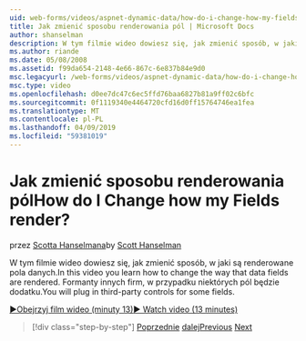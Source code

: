 ```yaml
---
uid: web-forms/videos/aspnet-dynamic-data/how-do-i-change-how-my-fields-render
title: Jak zmienić sposobu renderowania pól | Microsoft Docs
author: shanselman
description: W tym filmie wideo dowiesz się, jak zmienić sposób, w jaki są renderowane pola danych. Formanty innych firm, w przypadku niektórych pól będzie dodatku.
ms.author: riande
ms.date: 05/08/2008
ms.assetid: f99da654-2148-4e66-867c-6e837b84e9d0
msc.legacyurl: /web-forms/videos/aspnet-dynamic-data/how-do-i-change-how-my-fields-render
msc.type: video
ms.openlocfilehash: d0ee7dc47c6ec5ffd76baa6827b81a9ff02c6bfc
ms.sourcegitcommit: 0f1119340e4464720cfd16d0ff15764746ea1fea
ms.translationtype: MT
ms.contentlocale: pl-PL
ms.lasthandoff: 04/09/2019
ms.locfileid: "59381019"
---
```

# <a name="how-do-i-change-how-my-fields-render"></a><span data-ttu-id="f9aab-105">Jak zmienić sposobu renderowania pól</span><span class="sxs-lookup"><span data-stu-id="f9aab-105">How do I Change how my Fields render?</span></span>

<span data-ttu-id="f9aab-106">przez [Scotta Hanselmana](https://github.com/shanselman)</span><span class="sxs-lookup"><span data-stu-id="f9aab-106">by [Scott Hanselman](https://github.com/shanselman)</span></span>

<span data-ttu-id="f9aab-107">W tym filmie wideo dowiesz się, jak zmienić sposób, w jaki są renderowane pola danych.</span><span class="sxs-lookup"><span data-stu-id="f9aab-107">In this video you learn how to change the way that data fields are rendered.</span></span> <span data-ttu-id="f9aab-108">Formanty innych firm, w przypadku niektórych pól będzie dodatku.</span><span class="sxs-lookup"><span data-stu-id="f9aab-108">You will plug in third-party controls for some fields.</span></span>

[<span data-ttu-id="f9aab-109">&#9654;Obejrzyj film wideo (minuty 13)</span><span class="sxs-lookup"><span data-stu-id="f9aab-109">&#9654; Watch video (13 minutes)</span></span>](https://channel9.msdn.com/Blogs/ASP-NET-Site-Videos/how-do-i-change-how-my-fields-render)

> [!div class="step-by-step"]
> <span data-ttu-id="f9aab-110">[Poprzednie](how-do-i-enable-inline-gridview-editing.md)
> [dalej](how-do-i-handle-business-logic-exceptions.md)</span><span class="sxs-lookup"><span data-stu-id="f9aab-110">[Previous](how-do-i-enable-inline-gridview-editing.md)
[Next](how-do-i-handle-business-logic-exceptions.md)</span></span>
